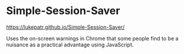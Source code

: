# Simple-Session-Saver

https://lukepatr.github.io/Simple-Session-Saver/

Uses the on-screen warnings in Chrome that some people find to be a nuisance as a practical advantage using JavaScript.
